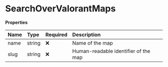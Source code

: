 # SearchOverValorantMaps

**Properties**

| Name | Type   | Required | Description                          |
| :--- | :----- | :------- | :----------------------------------- |
| name | string | ❌       | Name of the map                      |
| slug | string | ❌       | Human-readable identifier of the map |
